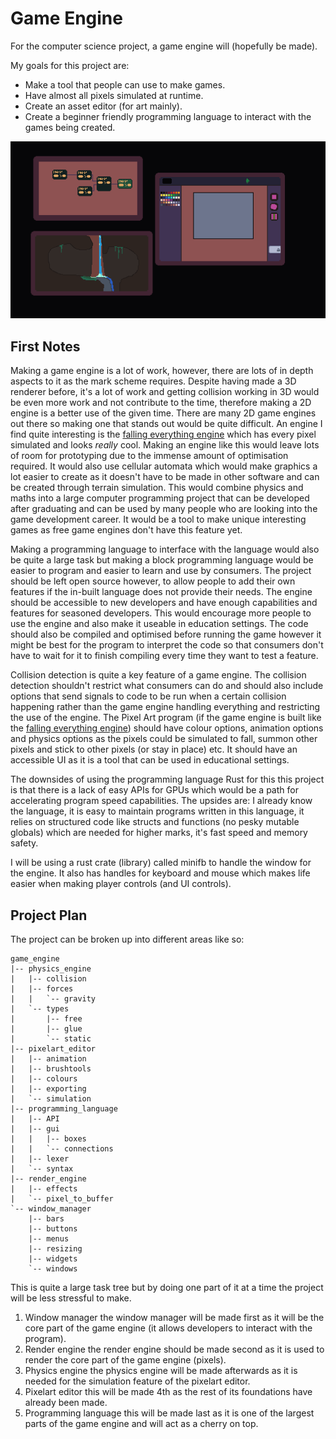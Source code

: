 # Game Engine

For the computer science project, a game engine will (hopefully be made).

My goals for this project are:

  + Make a tool that people can use to make games.
  + Have almost all pixels simulated at runtime.
  + Create an asset editor (for art mainly).
  + Create a beginner friendly programming language to interact with the games being created.

![what the finished project may look like](../Project/Images/goal.asepripte.png)

## First Notes

Making a game engine is a lot of work, however, there are lots of in depth aspects to it as the mark scheme requires. Despite having made a 3D renderer before, it's a lot of work and getting collision working in 3D would be even more work and not contribute to the time, therefore making a 2D engine is a better use of the given time. There are many 2D game engines out there so making one that stands out would be quite difficult. An engine I find quite interesting is the [falling everything engine](https://nollagames.com/fallingeverything/) which has every pixel simulated and looks *really* cool. Making an engine like this would leave lots of room for prototyping due to the immense amount of optimisation required. It would also use cellular automata which would make graphics a lot easier to create as it doesn't have to be made in other software and can be created through terrain simulation. This would combine physics and maths into a large computer programming project that can be developed after graduating and can be used by many people who are looking into the game development career. It would be a tool to make unique interesting games as free game engines don't have this feature yet.

  Making a programming language to interface with the language would also be quite a large task but making a block programming language would be easier to program and easier to learn and use by consumers. The project should be left open source however, to allow people to add their own features if the in-built language does not provide their needs. The engine should be accessible to new developers and have enough capabilities and features for seasoned developers. This would encourage more people to use the engine and also make it useable in education settings. The code should also be compiled and optimised before running the game however it might be best for the program to interpret the code so that consumers don't have to wait for it to finish compiling every time they want to test a feature.

  Collision detection is quite a key feature of a game engine. The collision detection shouldn't restrict what consumers can do and should also include options that send signals to code to be run when a certain collision happening rather than the game engine handling everything and restricting the use of the engine.
  The Pixel Art program (if the game engine is built like the [falling everything engine](https://nollagames.com/fallingeverything/)) should have colour options, animation options and physics options as the pixels could be simulated to fall, summon other pixels and stick to other pixels (or stay in place) etc. It should have an accessible UI as it is a tool that can be used in educational settings.
  
  The downsides of using the programming language Rust for this this project is that there is a lack of easy APIs for GPUs which would be a path for accelerating program speed capabilities. The upsides are: I already know the language, it is easy to maintain programs written in this language, it relies on structured code like structs and functions (no pesky mutable globals) which are needed for higher marks, it's fast speed and memory safety.

  I will be using a rust crate (library) called minifb to handle the window for the engine. It also has handles for keyboard and mouse which makes life easier when making player controls (and UI controls).

## Project Plan

The project can be broken up into different areas like so:

```
game_engine
|-- physics_engine
|   |-- collision
|   |-- forces
|   |   `-- gravity
|   `-- types
|       |-- free
|       |-- glue
|       `-- static
|-- pixelart_editor
|   |-- animation
|   |-- brushtools
|   |-- colours
|   |-- exporting
|   `-- simulation
|-- programming_language
|   |-- API
|   |-- gui
|   |   |-- boxes
|   |   `-- connections
|   |-- lexer
|   `-- syntax
|-- render_engine
|   |-- effects
|   `-- pixel_to_buffer
`-- window_manager
    |-- bars
    |-- buttons
    |-- menus
    |-- resizing
    |-- widgets
    `-- windows
```

This is quite a large task tree but by doing one part of it at a time the project will be less stressful to make.

1. Window manager
  the window manager will be made first as it will be the core part of the game engine (it allows developers to interact with the program).
2. Render engine
  the render engine should be made second as it is used to render the core part of the game engine (pixels).
3. Physics engine
  the physics engine will be made afterwards as it is needed for the simulation feature of the pixelart editor.
4. Pixelart editor
  this will be made 4th as the rest of its foundations have already been made.
5. Programming language
  this will be made last as it is one of the largest parts of the game engine and will act as a cherry on top.












